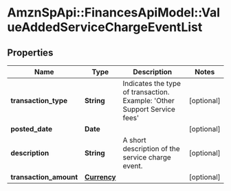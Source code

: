 # AmznSpApi::FinancesApiModel::ValueAddedServiceChargeEventList

## Properties
Name | Type | Description | Notes
------------ | ------------- | ------------- | -------------
**transaction_type** | **String** | Indicates the type of transaction.  Example: &#x27;Other Support Service fees&#x27; | [optional] 
**posted_date** | **Date** |  | [optional] 
**description** | **String** | A short description of the service charge event. | [optional] 
**transaction_amount** | [**Currency**](Currency.md) |  | [optional] 

